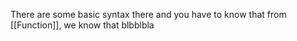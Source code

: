 There are some basic syntax there and you have to know that 
from [[Function]], we know that blbblbla
